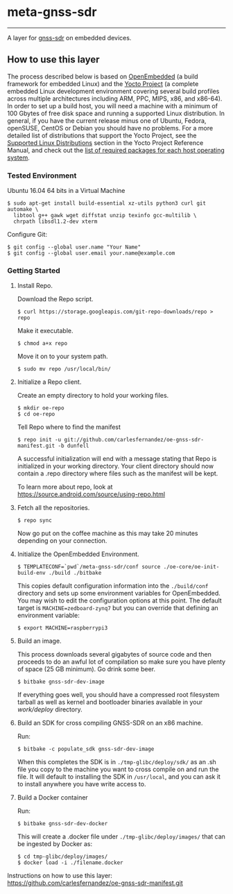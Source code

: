 # meta-gnss-sdr
-------

A layer for [gnss-sdr](https://gnss-sdr.org) on embedded devices.


## How to use this layer

The process described below is based on [OpenEmbedded](http://www.openembedded.org) (a build framework for embedded Linux) and the [Yocto Project](https://www.yoctoproject.org/) (a complete embedded Linux development environment covering several build profiles across multiple architectures including ARM, PPC, MIPS, x86, and x86-64). In order to set up a build host, you will need a machine with a minimum of 100 Gbytes of free disk space and running a supported Linux distribution. In general, if you have the current release minus one of Ubuntu, Fedora, openSUSE, CentOS or Debian you should have no problems. For a more detailed list of distributions that support the Yocto Project, see the [Supported Linux Distributions](https://www.yoctoproject.org/docs/latest/ref-manual/ref-manual.html#detailed-supported-distros) section in the Yocto Project Reference Manual, and check out the [list of required packages for each host operating system](https://www.yoctoproject.org/docs/latest/ref-manual/ref-manual.html#required-packages-for-the-build-host).

### Tested Environment

Ubuntu 16.04 64 bits in a Virtual Machine

```
$ sudo apt-get install build-essential xz-utils python3 curl git automake \
  libtool g++ gawk wget diffstat unzip texinfo gcc-multilib \
  chrpath libsdl1.2-dev xterm
```

Configure Git:

```
$ git config --global user.name "Your Name"
$ git config --global user.email your.name@example.com
```


### Getting Started

1.  Install Repo.

    Download the Repo script.

        $ curl https://storage.googleapis.com/git-repo-downloads/repo > repo

    Make it executable.

        $ chmod a+x repo

    Move it on to your system path.

        $ sudo mv repo /usr/local/bin/

2.  Initialize a Repo client.

    Create an empty directory to hold your working files.

        $ mkdir oe-repo
        $ cd oe-repo

    Tell Repo where to find the manifest

        $ repo init -u git://github.com/carlesfernandez/oe-gnss-sdr-manifest.git -b dunfell

    A successful initialization will end with a message stating that Repo is
    initialized in your working directory. Your client directory should now
    contain a .repo directory where files such as the manifest will be kept.

    To learn more about repo, look at https://source.android.com/source/using-repo.html

3.  Fetch all the repositories.

        $ repo sync

    Now go put on the coffee machine as this may take 20 minutes depending on
    your connection.

4.  Initialize the OpenEmbedded Environment.

        $ TEMPLATECONF=`pwd`/meta-gnss-sdr/conf source ./oe-core/oe-init-build-env ./build ./bitbake

    This copies default configuration information into the `./build/conf`
    directory and sets up some environment variables for OpenEmbedded.  You may
    wish to edit the configuration options at this point. The default target is `MACHINE=zedboard-zynq7` but you can override that defining an environment variable:

        $ export MACHINE=raspberrypi3

5.  Build an image.

    This process downloads several gigabytes of source code and then proceeds to
    do an awful lot of compilation so make sure you have plenty of space (25 GB
    minimum). Go drink some beer.

        $ bitbake gnss-sdr-dev-image

    If everything goes well, you should have a compressed root filesystem
    tarball as well as kernel and bootloader binaries available in your
    *work/deploy* directory.

6.  Build an SDK for cross compiling GNSS-SDR on an x86 machine.

    Run:

        $ bitbake -c populate_sdk gnss-sdr-dev-image

    When this completes the SDK is in `./tmp-glibc/deploy/sdk/` as an .sh file
    you copy to the machine you want to cross compile on and run the file.
    It will default to installing the SDK in `/usr/local`, and you can ask it to
    install anywhere you have write access to.

7.  Build a Docker container

    Run:

        $ bitbake gnss-sdr-dev-docker

    This will create a .docker file under `./tmp-glibc/deploy/images/` that can be ingested by Docker as:

        $ cd tmp-glibc/deploy/images/
        $ docker load -i ./filename.docker


Instructions on how to use this layer: https://github.com/carlesfernandez/oe-gnss-sdr-manifest.git
